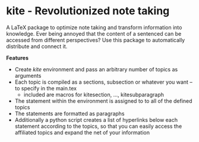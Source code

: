 # kite - Revolutionized note taking
A LaTeX package to optimize note taking and transform information into knowledge. 
Ever being annoyed that the content of a sentenced can be accessed from different perspectives? 
Use this package to automatically distribute and connect it.  


**Features**

+ Create *kite* environment and pass an arbitrary number of topics as
  arguments
+ Each topic is compiled as a sections, subsection or whatever you want –
  to specify in the main.tex
	+ included are macros for kitesection, ..., kitesubparagraph
+ The statement within the environment is assigned to to all of the
  defined topics
+ The statements are formatted as paragraphs
+ Additionally a python script creates a list of hyperlinks below
  each statement according to the topics, so that you can easily
  access the affiliated topics and expand the net of your information 

